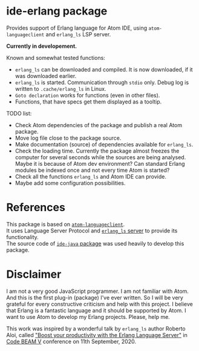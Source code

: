 # ide-erlang package

Provides support of Erlang language for Atom IDE, using `atom-languageclient`
and `erlang_ls` LSP server.

**Currently in developement.**

Known and somewhat tested functions:
* `erlang_ls` can be downloaded and compiled. It is now downloaded, if it was
  downloaded earlier.
* `erlang_ls` is started. Communication through `stdio` only. Debug log is
  written to `.cache/erlang_ls` in Linux.
* `Goto declaration` works for functions (even in other files).
* Functions, that have specs get them displayed as a tooltip.

TODO list:
* Check Atom dependencies of the package and publish a real Atom package.
* Move log file close to the package source.
* Make documentation (source) of dependencies available for `erlang_ls`.
* Check the loading time. Currently the package almost freezes the computer for
  several seconds while the sources are being analysed. Maybe it is because of
  Atom dev environment? Can standard Erlang modules be indexed once and not every
  time Atom is started?
* Check all the functions `erlang_ls` and Atom IDE can provide.
* Maybe add some configuration possibilities.

# References

This package is based on [`atom-languageclient`](https://github.com/atom/atom-languageclient).<br>
It uses Language Server Protocol and [`erlang_ls` server](https://github.com/erlang-ls/erlang_ls)
to provide its functionality.<br>
The source code of [`ide-java` package](https://github.com/atom/ide-java) was used
heavily to develop this package.

# Disclaimer

I am not a very good JavaScript programmer. I am not familiar with Atom. And
this is the first plug-in (package) I've ever written. So I will be very
grateful for every constructive criticism and help with this project. I believe
that Erlang is a fantastic language and it should be supported by Atom. I want
to use Atom to develop my Erlang projects. Please, help me.

This work was inspired by a wonderful talk by `erlang_ls` author Roberto Aloi,
called ["Boost your productivity with the Erlang Language Server"](https://youtu.be/8FibGzqygo0)
in [Code BEAM V](https://codesync.global/conferences/code-beam-sto/) conference
on 11th September, 2020.

<!--![A screenshot of your package](https://f.cloud.github.com/assets/69169/2290250/c35d867a-a017-11e3-86be-cd7c5bf3ff9b.gif)-->
